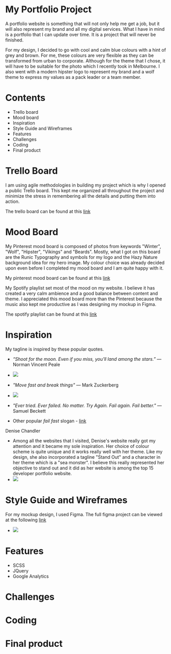 # My Portfolio Project
A portfolio website is something that will not only help me get a job, but it will also represent my brand and all my digital services. What I have in mind is a portfolio that I can update over time. It is a project that will never be finished.

For my design, I decided to go with cool and calm blue colours with a hint of grey and brown. For me, these colours are very flexible as they can be transformed from urban to corporate. Although for the theme that I chose, it will have to be suitable for the photo which I recently took in Melbourne.  I also went with a modern hipster logo to represent my brand and a wolf theme to express my values as a pack leader or a team member.

# Contents
- Trello board
- Mood board
- Inspiration
- Style Guide and Wireframes
- Features
- Challenges
- Coding
- Final product

# Trello Board
I am using agile methodologies in building my project which is why I opened a public Trello board. This kept me organized all throughout the project and minimize the stress in remembering all the details and putting them into action.

The trello board can be found at this [link](https://trello.com/b/pEZaMjod)

# Mood Board
My Pinterest mood board is composed of photos from keywords "Winter", "Wolf", "Hipster", "Vikings" and "Beards". Mostly, what I got on this board are the Runic Typography and symbols for my logo and the Hazy Nature background idea for my hero image. My colour choice was already decided upon even before I completed my mood board and I am quite happy with it.

My pinterest mood board can be found at this [link](https://au.pinterest.com/glenndimaliwat/portfolio-moodboard/)

My Spotify playlist set most of the mood on my website. I believe it has created a very calm ambience and a good balance between content and theme. I appreciated this mood board more than the Pinterest because the music also kept me productive as I was designing my mockup in Figma.

The spotify playlist can be found at this [link](https://goo.gl/qkK2sU)

# Inspiration
My tagline is inspired by these popular quotes.
+ *“Shoot for the moon. Even if you miss, you'll land among the stars.”* ― Norman Vincent Peale
- ![](http://www.glenndimaliwat.com/assets/img/inspiration/aimmoon.jpg)
+ *"Move fast and break things"* — Mark Zuckerberg
- ![](http://www.glenndimaliwat.com/assets/img/inspiration/zuckerberg.jpg)
+ *"Ever tried. Ever failed. No matter. Try Again. Fail again. Fail better."* — Samuel Beckett

+ Other popular *fail fast* slogan - [link](https://www.startupinstitute.com/blog/2015-5-6-inspirational-quotes-about-failure)

Denise Chandler
- Among all the websites that I visited, Denise's website really got my attention and it became my sole inspiration. Her choice of colour scheme is quite unique and it works really well with her theme. Like my design, she also incorporated a tagline "Stand Out" and a character in her theme which is a "sea monster". I believe this really represented her objective to stand out and it did as her website is among the top 15 developer portfolio website.
- ![](http://www.glenndimaliwat.com/assets/img/inspiration/denisechandler.png)

# Style Guide and Wireframes
For my mockup design, I used Figma. The full figma project can be viewed at the following [link](https://www.figma.com/file/VNYTgiznPFjlymYOYqoL6rDv/Portfolio)

- ![](http://www.glenndimaliwat.com/assets/img/wireframes/figma.png)


# Features
+ SCSS
+ JQuery
+ Google Analytics

# Challenges
# Coding
# Final product